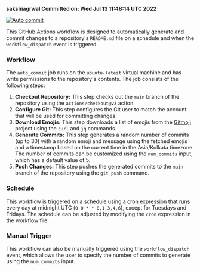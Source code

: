 **sakshiagrwal Committed on: Wed Jul 13 11:48:14 UTC 2022** <!-- cde38f56-1cc3-450e-b732-17882a17034c -->

[![Auto commit](https://github.com/Parixshit/AutoCommit/actions/workflows/auto_commit.yml/badge.svg)](https://github.com/Parixshit/AutoCommit/actions/workflows/auto_commit.yml)

This GitHub Actions workflow is designed to automatically generate and commit changes to a repository's `README.md` file on a schedule and when the `workflow_dispatch` event is triggered.

### Workflow

The `auto_commit` job runs on the `ubuntu-latest` virtual machine and has write permissions to the repository's contents. The job consists of the following steps:

1. **Checkout Repository:** This step checks out the `main` branch of the repository using the `actions/checkout@v3` action.
2. **Configure Git:** This step configures the Git user to match the account that will be used for committing changes.
3. **Download Emojis:** This step downloads a list of emojis from the [Gitmoji](https://gitmoji.dev/) project using the `curl` and `jq` commands.
4. **Generate Commits:** This step generates a random number of commits (up to 30) with a random emoji and message using the fetched emojis and a timestamp based on the current time in the Asia/Kolkata timezone. The number of commits can be customized using the `num_commits` input, which has a default value of 5.
5. **Push Changes:** This step pushes the generated commits to the `main` branch of the repository using the `git push` command.

### Schedule

This workflow is triggered on a schedule using a cron expression that runs every day at midnight UTC (`0 0 * * 0,1,3,4,6`), except for Tuesdays and Fridays. The schedule can be adjusted by modifying the `cron` expression in the workflow file.

### Manual Trigger

This workflow can also be manually triggered using the `workflow_dispatch` event, which allows the user to specify the number of commits to generate using the `num_commits` input.
